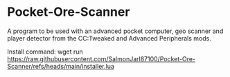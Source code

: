 # Pocket-Ore-Scanner
A program to be used with an advanced pocket computer, geo scanner and player detector from the CC:Tweaked and Advanced Peripherals mods.

Install command: wget run https://raw.githubusercontent.com/SalmonJarl87100/Pocket-Ore-Scanner/refs/heads/main/installer.lua
